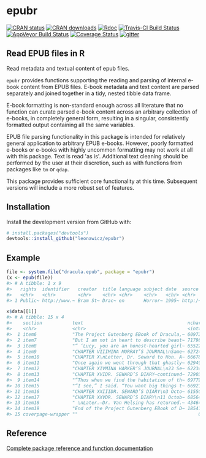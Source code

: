 
<!-- README.md is generated from README.Rmd. Please edit that file -->
epubr
=====

[![CRAN status](http://www.r-pkg.org/badges/version/epubr)](https://cran.r-project.org/package=epubr) [![CRAN downloads](http://cranlogs.r-pkg.org/badges/grand-total/epubr)](https://cran.r-project.org/package=epubr) [![Rdoc](http://www.rdocumentation.org/badges/version/epubr)](http://www.rdocumentation.org/packages/epubr) [![Travis-CI Build Status](https://travis-ci.org/leonawicz/epubr.svg?branch=master)](https://travis-ci.org/leonawicz/epubr) [![AppVeyor Build Status](https://ci.appveyor.com/api/projects/status/github/leonawicz/epubr?branch=master&svg=true)](https://ci.appveyor.com/project/leonawicz/epubr) [![Coverage Status](https://img.shields.io/codecov/c/github/leonawicz/epubr/master.svg)](https://codecov.io/github/leonawicz/epubr?branch=master) [![gitter](https://img.shields.io/badge/GITTER-join%20chat-green.svg)](https://gitter.im/leonawicz/epubr)

Read EPUB files in R
--------------------

Read metadata and textual content of epub files.

`epubr` provides functions supporting the reading and parsing of internal e-book content from EPUB files. E-book metadata and text content are parsed separately and joined together in a tidy, nested tibble data frame.

E-book formatting is non-standard enough across all literature that no function can curate parsed e-book content across an arbitrary collection of e-books, in completely general form, resulting in a singular, consistently formatted output containing all the same variables.

EPUB file parsing functionality in this package is intended for relatively general application to arbitrary EPUB e-books. However, poorly formatted e-books or e-books with highly uncommon formatting may not work at all with this package. Text is read 'as is'. Additional text cleaning should be performed by the user at their discretion, such as with functions from packages like `tm` or `qdap`.

This package provides sufficient core functionality at this time. Subsequent versions will include a more robust set of features.

Installation
------------

Install the development version from GitHub with:

``` r
# install.packages("devtools")
devtools::install_github("leonawicz/epubr")
```

Example
-------

``` r
file <- system.file("dracula.epub", package = "epubr")
(x <- epub(file))
#> # A tibble: 1 x 9
#>   rights  identifier   creator  title language subject date  source  data 
#>   <chr>   <chr>        <chr>    <chr> <chr>    <chr>   <chr> <chr>   <lis>
#> 1 Public~ http://www.~ Bram St~ Drac~ en       Horror~ 1995~ http:/~ <tib~

x$data[[1]]
#> # A tibble: 15 x 4
#>    section           text                                      nchar nword
#>    <chr>             <chr>                                     <int> <int>
#>  1 item6             "The Project Gutenberg EBook of Dracula,~ 60972 11252
#>  2 item7             "But I am not in heart to describe beaut~ 71798 13740
#>  3 item8             "“ ‘Lucy, you are an honest-hearted girl~ 65522 12356
#>  4 item9             "CHAPTER VIIIMINA MURRAY’S JOURNAL\nSame~ 62724 12042
#>  5 item10            "CHAPTER X\nLetter, Dr. Seward to Hon. A~ 66678 12599
#>  6 item11            "Once again we went through that ghastly~ 62949 11919
#>  7 item12            "CHAPTER XIVMINA HARKER’S JOURNAL\n23 Se~ 62234 12003
#>  8 item13            "CHAPTER XVIDR. SEWARD’S DIARY—continued~ 72903 13812
#>  9 item14            "“Thus when we find the habitation of th~ 69779 13201
#> 10 item15            "“I see,” I said. “You want big things t~ 66921 12706
#> 11 item16            "CHAPTER XXIIIDR. SEWARD’S DIARY\n3 Octo~ 61550 11818
#> 12 item17            "CHAPTER XXVDR. SEWARD’S DIARY\n11 Octob~ 68564 12989
#> 13 item18            " \nLater.—Dr. Van Helsing has returned.~ 43464  8356
#> 14 item19            "End of the Project Gutenberg EBook of D~ 18541  2669
#> 15 coverpage-wrapper ""                                            0     0
```

Reference
---------

[Complete package reference and function documentation](https://leonawicz.github.io/epubr/)

